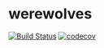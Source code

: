 # werewolves

[![Build Status](https://travis-ci.org/HarryEMartland/werewolves.svg?branch=master)](https://travis-ci.org/HarryEMartland/werewolves)
[![codecov](https://codecov.io/gh/HarryEMartland/werewolves/branch/master/graph/badge.svg)](https://codecov.io/gh/HarryEMartland/werewolves)
